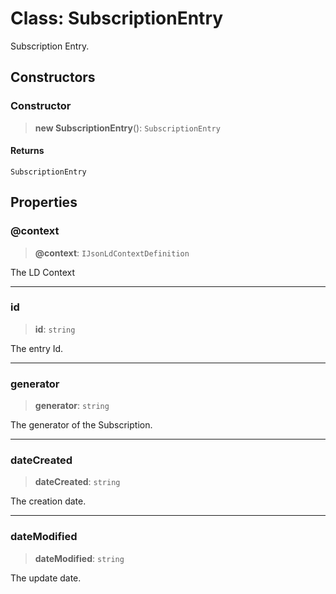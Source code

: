 # Class: SubscriptionEntry

Subscription Entry.

## Constructors

### Constructor

> **new SubscriptionEntry**(): `SubscriptionEntry`

#### Returns

`SubscriptionEntry`

## Properties

### @context

> **@context**: `IJsonLdContextDefinition`

The LD Context

***

### id

> **id**: `string`

The entry Id.

***

### generator

> **generator**: `string`

The generator of the Subscription.

***

### dateCreated

> **dateCreated**: `string`

The creation date.

***

### dateModified

> **dateModified**: `string`

The update date.
